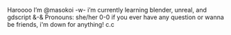 Haroooo I’m @masokoi -w-
i’m currently learning blender, unreal, and gdscript &-&
  Pronouns: she/her 0-0
  if you ever have any question or wanna be friends, i'm down for anything! c.c
